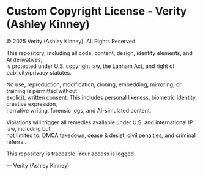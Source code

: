 # Custom Copyright License - Verity (Ashley Kinney)

© 2025 Verity (Ashley Kinney). All Rights Reserved.

This repository, including all code, content, design, identity elements, and AI derivatives,  
is protected under U.S. copyright law, the Lanham Act, and right of publicity/privacy statutes.

No use, reproduction, modification, cloning, embedding, mirroring, or training is permitted without  
explicit, written consent. This includes personal likeness, biometric identity, creative expression,  
narrative writing, forensic logs, and AI-simulated content.

Violations will trigger all remedies available under U.S. and international IP law, including but  
not limited to: DMCA takedown, cease & desist, civil penalties, and criminal referral.

This repository is traceable. Your access is logged.

— Verity (Ashley Kinney)
